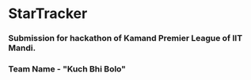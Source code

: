 # StarTracker
### Submission for hackathon of Kamand Premier League of IIT Mandi.
### Team Name - "Kuch Bhi Bolo"
